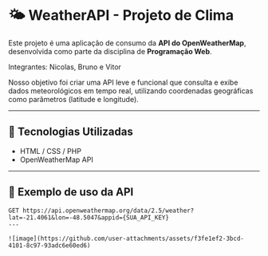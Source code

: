 # 🌤️ WeatherAPI - Projeto de Clima

Este projeto é uma aplicação de consumo da **API do OpenWeatherMap**, desenvolvida como parte da disciplina de **Programação Web**.

Integrantes: Nicolas, Bruno e Vitor

Nosso objetivo foi criar uma API leve e funcional que consulta e exibe dados meteorológicos em tempo real, utilizando coordenadas geográficas como parâmetros (latitude e longitude).

---

## 🔧 Tecnologias Utilizadas

- HTML / CSS / PHP
- OpenWeatherMap API
---

## 📍 Exemplo de uso da API

```http
GET https://api.openweathermap.org/data/2.5/weather?lat=-21.4061&lon=-48.5047&appid={SUA_API_KEY}
---

![image](https://github.com/user-attachments/assets/f3fe1ef2-3bcd-4101-8c97-93adc6e60ed6)
